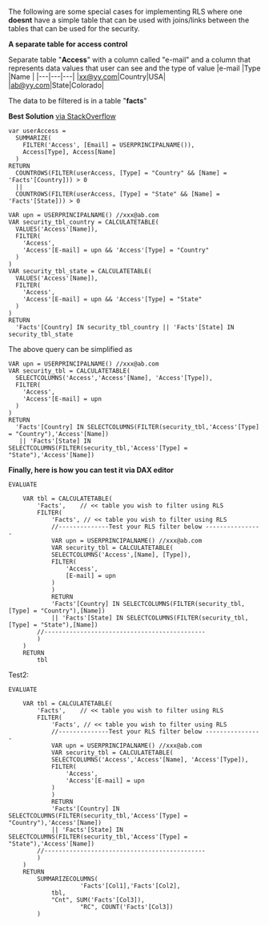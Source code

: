 The following are some special cases for implementing RLS where one **doesnt** have a simple table that can be used with joins/links between the tables that can be used for the security.

**A separate table for access control**

Separate table "**Access**" with a column called "e-mail" and a column that represents data values that user can see and the type of value
|e-mail   |Type   |Name   |
|---|---|---|
|xx@yy.com|Country|USA|
|ab@yy.com|State|Colorado|

The data to be filtered is in a table "**facts**"

**Best Solution** [via StackOverflow](https://stackoverflow.com/a/77813873/44815)
```
var userAccess = 
  SUMMARIZE(
    FILTER('Access', [Email] = USERPRINCIPALNAME()),
    Access[Type], Access[Name]
  )
RETURN
  COUNTROWS(FILTER(userAccess, [Type] = "Country" && [Name] = 'Facts'[Country])) > 0
  ||
  COUNTROWS(FILTER(userAccess, [Type] = "State" && [Name] = 'Facts'[State])) > 0 
```

```
VAR upn = USERPRINCIPALNAME() //xxx@ab.com
VAR security_tbl_country = CALCULATETABLE(
  VALUES('Access'[Name]),
  FILTER(
    'Access',
    'Access'[E-mail] = upn && 'Access'[Type] = "Country"
  )
)
VAR security_tbl_state = CALCULATETABLE(
  VALUES('Access'[Name]),
  FILTER(
    'Access',
    'Access'[E-mail] = upn && 'Access'[Type] = "State"
  )
)
RETURN
  'Facts'[Country] IN security_tbl_country || 'Facts'[State] IN security_tbl_state
```

The above query can be simplified as
```
VAR upn = USERPRINCIPALNAME() //xxx@ab.com
VAR security_tbl = CALCULATETABLE(
  SELECTCOLUMNS('Access','Access'[Name], 'Access'[Type]),
  FILTER(
    'Access',
    'Access'[E-mail] = upn
  )
)
RETURN
  'Facts'[Country] IN SELECTCOLUMNS(FILTER(security_tbl,'Access'[Type] = "Country"),'Access'[Name]) 
   || 'Facts'[State] IN SELECTCOLUMNS(FILTER(security_tbl,'Access'[Type] = "State"),'Access'[Name])
```

**Finally, here is how you can test it via DAX editor**

```
EVALUATE
	
	VAR tbl = CALCULATETABLE(
		'Facts',	// << table you wish to filter using RLS
		FILTER(
			'Facts', // << table you wish to filter using RLS
			//--------------Test your RLS filter below ----------------
			VAR upn = USERPRINCIPALNAME() //xxx@ab.com
			VAR security_tbl = CALCULATETABLE(
			SELECTCOLUMNS('Access',[Name], [Type]),
			FILTER(
				'Access',
				[E-mail] = upn
			)
			)
			RETURN
			'Facts'[Country] IN SELECTCOLUMNS(FILTER(security_tbl,[Type] = "Country"),[Name]) 
			|| 'Facts'[State] IN SELECTCOLUMNS(FILTER(security_tbl,[Type] = "State"),[Name])
		//---------------------------------------------
		)
	)
	RETURN
		tbl
```

Test2:

```
EVALUATE
	
	VAR tbl = CALCULATETABLE(
		'Facts',	// << table you wish to filter using RLS
		FILTER(
			'Facts', // << table you wish to filter using RLS
			//--------------Test your RLS filter below ----------------
			VAR upn = USERPRINCIPALNAME() //xxx@ab.com
			VAR security_tbl = CALCULATETABLE(
			SELECTCOLUMNS('Access','Access'[Name], 'Access'[Type]),
			FILTER(
				'Access',
				'Access'[E-mail] = upn
			)
			)
			RETURN
			'Facts'[Country] IN SELECTCOLUMNS(FILTER(security_tbl,'Access'[Type] = "Country"),'Access'[Name]) 
			|| 'Facts'[State] IN SELECTCOLUMNS(FILTER(security_tbl,'Access'[Type] = "State"),'Access'[Name])
		//---------------------------------------------
		)
	)
	RETURN
		SUMMARIZECOLUMNS(
            		'Facts'[Col1],'Facts'[Col2],
			tbl,
			"Cnt", SUM('Facts'[Col3]),
            		"RC", COUNT('Facts'[Col3])
		)
```
